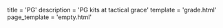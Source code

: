 
title = 'PG'
description = 'PG kits at tactical grace'
template = 'grade.html'
page_template = 'empty.html'


